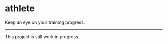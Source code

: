 # athlete
Keep an eye on your training progress.

---------------------------------------------

This project is still work in progress.
